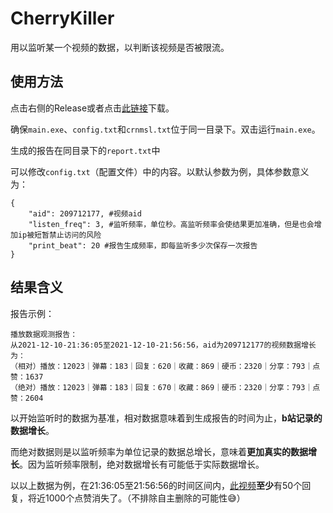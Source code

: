# CherryKiller
用以监听某一个视频的数据，以判断该视频是否被限流。

## 使用方法
点击右侧的Release或者点击[此链接](https://github.com/Misaka17032/CherryKiller/releases/download/v1.0/CherryKiller.zip)下载。

确保`main.exe`、`config.txt`和`crnmsl.txt`位于同一目录下。双击运行`main.exe`。

生成的报告在同目录下的`report.txt`中

可以修改`config.txt`（配置文件）中的内容。以默认参数为例，具体参数意义为：
```
{
	"aid": 209712177, #视频aid
	"listen_freq": 3, #监听频率，单位秒。高监听频率会使结果更加准确，但是也会增加ip被短暂禁止访问的风险
	"print_beat": 20 #报告生成频率，即每监听多少次保存一次报告
}
```

## 结果含义
报告示例：
```
播放数据观测报告：
从2021-12-10-21:36:05至2021-12-10-21:56:56，aid为209712177的视频数据增长为：
（相对）播放：12023｜弹幕：183｜回复：620｜收藏：869｜硬币：2320｜分享：793｜点赞：1637
（绝对）播放：12023｜弹幕：183｜回复：670｜收藏：869｜硬币：2320｜分享：793｜点赞：2604
```

以开始监听时的数据为基准，相对数据意味着到生成报告的时间为止，**b站记录的数据增长**。

而绝对数据则是以监听频率为单位记录的数据总增长，意味着**更加真实的数据增长**。因为监听频率限制，绝对数据增长有可能低于实际数据增长。

以以上数据为例，在21:36:05至21:56:56的时间区间内，[此视频](https://www.bilibili.com/video/BV1Bh411x77n)**至少**有50个回复，将近1000个点赞消失了。（不排除自主删除的可能性😅）
